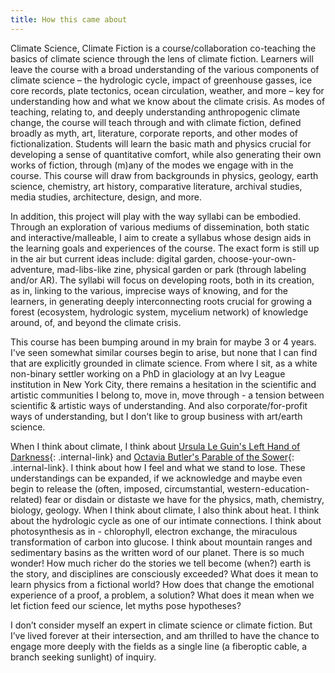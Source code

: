 ```yaml
---
title: How this came about
---
```


Climate Science, Climate Fiction is a course/collaboration co-teaching the basics of climate science through the lens of climate fiction. Learners will leave the course with a broad understanding of the various components of climate science – the hydrologic cycle, impact of greenhouse gasses, ice core records, plate tectonics, ocean circulation, weather, and more – key for understanding how and what we know about the climate crisis. As modes of teaching, relating to, and deeply understanding anthropogenic climate change, the course will teach through and with climate fiction, defined broadly as myth, art, literature, corporate reports, and other modes of fictionalization. Students will learn the basic math and physics crucial for developing a sense of quantitative comfort, while also generating their own works of fiction, through (m)any of the modes we engage with in the course. This course will draw from backgrounds in physics, geology, earth science, chemistry, art history, comparative literature, archival studies, media studies, architecture, design, and more.

In addition, this project will play with the way syllabi can be embodied. Through an exploration of various mediums of dissemination, both static and interactive/malleable, I aim to create a syllabus whose design aids in the learning goals and experiences of the course. The exact form is still up in the air but current ideas include: digital garden, choose-your-own-adventure, mad-libs-like zine, physical garden or park (through labeling and/or AR). The syllabi will focus on developing roots, both in its creation, as in, linking to the various, imprecise ways of knowing, and for the learners, in generating deeply interconnecting roots crucial for growing a forest (ecosystem, hydrologic system, mycelium network) of knowledge around, of, and beyond the climate crisis.

This course has been bumping around in my brain for maybe 3 or 4 years. I've seen somewhat similar courses begin to arise, but none that I can find that are explicitly grounded in climate science. From where I sit, as a white non-binary settler working on a PhD in glaciology at an Ivy League institution in New York City, there remains a hesitation in the scientific and artistic communities I belong to, move in, move through - a tension between scientific & artistic ways of understanding. And also corporate/for-profit ways of understanding, but I don’t like to group business with art/earth science. 

When I think about climate, I think about [Ursula Le Guin's Left Hand of Darkness](book-lhod.md){: .internal-link} and [Octavia Butler's Parable of the Sower](/rda/book-pos){: .internal-link}. I think about how I feel and what we stand to lose. These understandings can be expanded, if we acknowledge and maybe even begin to release the (often, imposed, circumstantial, western-education-related) fear or disdain or distaste we have for the physics, math, chemistry, biology, geology. When I think about climate, I also think about heat. I think about the hydrologic cycle as one of our intimate connections. I think about photosynthesis as in - chlorophyll, electron exchange, the miraculous transformation of carbon into glucose. I think about mountain ranges and sedimentary basins as the written word of our planet. There is so much wonder! How much richer do the stories we tell become (when?) earth is the story, and disciplines are consciously exceeded? What does it mean to learn physics from a fictional world? How does that change the emotional experience of a proof, a problem, a solution? What does it mean when we let fiction feed our science, let myths pose hypotheses?

I don’t consider myself an expert in climate science or climate fiction. But I’ve lived forever at their intersection, and am thrilled to have the chance to engage more deeply with the fields as a single line (a fiberoptic cable, a branch seeking sunlight) of inquiry.